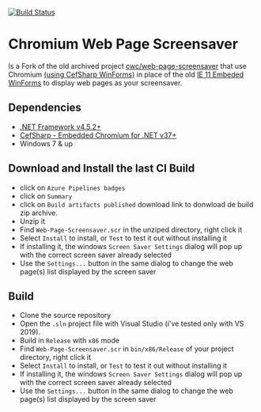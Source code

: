 [![Build Status](https://dev.azure.com/zen-projects/Chromium-Web-Page-Screensaver/_apis/build/status/ZenProjects.Chromium-Web-Page-Screensaver?branchName=master)](https://dev.azure.com/zen-projects/Chromium-Web-Page-Screensaver/_build/latest?definitionId=1&branchName=master)

# Chromium Web Page Screensaver

Is a Fork of the old archived project [cwc/web-page-screensaver](https://github.com/cwc/web-page-screensaver) that use Chromium [(using CefSharp WinForms)](https://github.com/cefsharp/CefSharp) in place of the old [IE 11 Embeded WinForms](https://docs.microsoft.com/en-us/dotnet/api/system.windows.forms.webbrowser?view=netframework-4.8) to display web pages as your screensaver.

## Dependencies

- [.NET Framework v4.5.2+](https://www.microsoft.com/en-US/download/details.aspx?id=42642 ".NET Framework")
- [CefSharp - Embedded Chromium for .NET v37+](https://cefsharp.github.io/ "CefSharp - Embedded Chromium for .NET")
- Windows 7 & up

## Download and Install the last CI Build

- click on `Azure Pipelines badges`
- click on `Summary`
- click on `Build artifacts published` download link to donwload de build zip archive.
- Unzip it
- Find `Web-Page-Screensaver.scr` in the unziped directory, right click it
- Select `Install` to install, or `Test` to test it out without installing it
- If installing it, the windows `Screen Saver Settings` dialog will pop up with the correct screen saver already selected
- Use the `Settings...` button in the same dialog to change the web page(s) list displayed by the screen saver

## Build 

- Clone the source repository
- Open the `.sln` project file with Visual Studio (i've tested only with VS 2019).
- Build in `Release` with `x86` mode
- Find `Web-Page-Screensaver.scr` in `bin/x86/Release` of your project directory, right click it
- Select `Install` to install, or `Test` to test it out without installing it
- If installing it, the windows `Screen Saver Settings` dialog will pop up with the correct screen saver already selected
- Use the `Settings...` button in the same dialog to change the web page(s) list displayed by the screen saver


